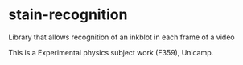 # stain-recognition
Library that allows recognition of an inkblot in each frame of a video

This is a Experimental physics subject work (F359), Unicamp.
